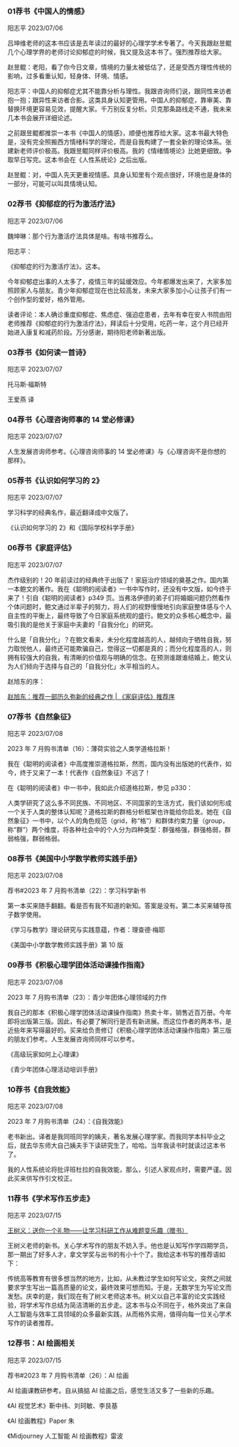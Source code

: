 ### 01荐书《中国人的情感》

阳志平 2023/07/06

吕坤维老师的这本书应该是去年读过的最好的心理学学术专著了。今天我跟赵昱鲲几个心理学界的老师讨论抑郁症的时候，我又提及这本书了。强烈推荐给大家。

赵昱鲲：老阳，看了你今日文章，情境的力量太被低估了，还是受西方理性传统的影响，过多看重认知，轻身体、环境、情感。

阳志平：中国人的抑郁症尤其不能靠分析与理性。我跟咨询师们说，跟同性来访者抱一抱；跟异性来访者合影。这类具身认知更管用。中国人的抑郁症，靠审美、靠替换环境更容易见效，提醒大家。千万别反复分析。贝克那条路线走不通，我未来几本书会展开详细论述。

之前跟昱鲲都推崇一本书《中国人的情感》，顺便也推荐给大家。这本书最大特色是，没有完全照搬西方情绪科学的理论，而是自我构建了一套全新的理论体系。张建新老师评价极高。我跟昱鲲同样评价极高。我的《情绪情境论》比她更细致。争取早日写完。这本书会在《人性系统论》之后出版。

赵昱鲲：对，中国人先天更重视情感。具身认知里有个观点很好，环境也是身体的一部分，可能可以叫具情境认知。

### 02荐书《抑郁症的行为激活疗法》

阳志平 2023/07/06

魏坤琳：那个行为激活疗法具体是啥。有啥书推荐么。

阳志平：

《抑郁症的行为激活疗法》。这本。

今年抑郁症出事的人太多了，疫情三年的延缓效应。今年都爆发出来了，大家多加照顾家人与朋友。青少年抑郁症现在也比较高发，未来大家多加小心让孩子们有一个创作型的爱好，格外管用。

读者评论：本人确诊重度抑郁症、焦虑症、强迫症患者，去年有幸在安人书院由阳老师推荐《抑郁症的行为激活疗法》，拜读后十分受用，吃药一年，这个月已经开始进入康复和减药阶段。万分感谢，期待阳老师新著出版。

### 03荐书《如何读一首诗》

阳志平 2023/07/07

托马斯·福斯特

王爱燕 译

### 04荐书《心理咨询师事的 14 堂必修课》

阳志平 2023/07/07

人生发展咨询师参考。《心理咨询师事的 14 堂必修课》与《心理咨询不是你想的那样》。

### 05荐书《认识如何学习的 2》

阳志平 2023/07/07

学习科学的经典名作，最近翻译成中文版了。

《认识如何学习的 2》和《国际学校科学手册》

### 06荐书《家庭评估》

阳志平 2023/07/07

杰作级别的！20 年前读过的经典终于出版了！家庭治疗领域的奠基之作。国内第一本鲍文的著作。我在《聪明的阅读者》一书中写作时，还没有中文版，如今终于来了！引自《聪明的阅读者》p349 页。当弗洛伊德的弟子们将婚姻问题仍然看作个体问题时，鲍文通过半辈子的努力，将人们的视野慢慢地引向家庭整体感与个人自主性的平衡上，最终导致了今日家庭系统观的盛行。鲍文的众多核心概念中，最吸引我的是他关于家庭中夫妻的「自我分化」的研究。

什么是「自我分化」？在鲍文看来，未分化程度越高的人，越倾向于牺牲自我，努力取悦他人，最终还可能欺骗自己，觉得这一切都是真的；而分化程度高的人，则拥有较强大的自我，有清晰的价值观与明确的信念。在预测谁跟谁结婚上，鲍文认为人们倾向于选择与自己的「自我分化」水平相当的人。

赵旭东的序：

[赵旭东：推荐一部历久弥新的经典之作 | 《家庭评估》推荐序](https://mp.weixin.qq.com/s/TS_MgHDQ5j1hSvHMXluOEA)

### 07荐书《自然象征》

阳志平 2023/07/08

2023 年 7 月购书清单（16）：薄荷实验之人类学道格拉斯！

我在《聪明的阅读者》中高度推崇道格拉斯，然而，国内没有出版她的代表作，如今，终于又来了一本！代表作《自然象征》不远了！

在《聪明的阅读者》中一书中，我如此介绍道格拉斯，参见 p330：

人类学研究了这么多不同民族、不同地区、不同国家的生活方式，我们该如何形成一个关于人类的整体认知呢？道格拉斯的群格分析框架也许能给你启发。她在《自然象征》一书中，以个人的角色规范（grid，称“格”）和群体约束力量（group，称“群”）两个维度，将各种社会中的个人分为四种类型：群强格强，群强格弱，群弱格强，群弱格弱。

### 08荐书《美国中小学数学教师实践手册》

阳志平 2023/07/08

荐书#2023 年 7 月购书清单（22）：学习科学新书

第一本买来随手翻翻。看是否有我不知道的新知。答案是没有。第二本买来辅导孩子数学使用。

《学习与教学》理论研究与实践意蕴，作者：理查德·梅耶

《美国中小学数学教师实践手册》第 10 版

### 09荐书《积极心理学团体活动课操作指南》

阳志平 2023/07/08

2023 年 7 月购书清单（23）：青少年团体心理领域的力作

我自己的那本《积极心理学团体活动课操作指南》热卖十年，销售近百万册。今年即将出版第三版。因此，有必要了解同行是否有新进展。而这位作者的两本书，是近些年来写得最好的。买来给负责修订《积极心理学团体活动课操作指南》第三版的朋友们参考。人生发展咨询师同样可以参考。

《高级玩家如何上心理课》

《青少年团体心理活动培训手册》

### 10荐书《自我效能》

阳志平 2023/07/08

2023 年 7 月购书清单（24）：《自我效能》

老书新出。译者是我同班同学的姨夫，著名发展心理学家。而我同学本科毕业之后，就去华东师大自己姨夫手下读研究生了，哈哈。当年我读书时就读过这本书了。

我的人性系统论将批评班杜拉的自我效能，那么，引述人家观点时，需要严谨。因此买来供写作引文校正。

### 11荐书《学术写作五步走》

阳志平 2023/07/15

[王树义：送你一个礼物——让学习科研工作从难题变乐趣（赠书）](https://mp.weixin.qq.com/s/SSuKqwYOwnjmASjcJaIrxQ)

王树义老师的新书。关心学术写作的朋友不妨入手。他也是认知写作学四期学员，那一期出了好多人才，拿文学奖与出书的有小十个了。我给这本书写的推荐语如下：

传统高等教育有很多想当然的地方，比如，从未教过学生如何写论文，突然之间就要求学生写出一篇高质量的论文，最终效果可想而知。于是，无数学生为写论文而发愁。庆幸的是，我们现在有了树义老师这本书。树义以自己丰富的论文实践经验，将学术写作总结为简洁清晰的五步走。这本书与众不同在于，格外突出了来自人工智能与效率工具领域的众多最新实践，从而格外实用，值得向每一位关心学术写作的读者推荐。

### 12荐书：AI 绘画相关

阳志平 2023/07/15

荐书#2023 年 7 月购书清单（26）：AI 绘画

AI 绘画课教研参考。自从搞掂 AI 绘画之后，感觉生活又多了一些新的乐趣。

《AI 视觉艺术》靳中纬、刘珂敏、李艮基

《AI 绘画教程》Paper 朱

《Midjourney 人工智能 AI 绘画教程》雷波



